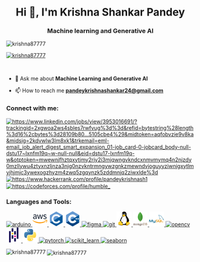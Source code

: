<h1 align="center">Hi 👋, I'm Krishna Shankar Pandey</h1>
<h3 align="center">Machine learning and Generative AI</h3>

<p align="left"> <img src="https://komarev.com/ghpvc/?username=krishna87777&label=Profile%20views&color=0e75b6&style=flat" alt="krishna87777" /> </p>

<p align="left"> <a href="https://github.com/ryo-ma/github-profile-trophy"><img src="https://github-profile-trophy.vercel.app/?username=krishna87777" alt="krishna87777" /></a> </p>

<p align="left"> <a href="https://twitter.com/" target="blank"><img src="https://img.shields.io/twitter/follow/?logo=twitter&style=for-the-badge" alt="" /></a> </p>

- 💬 Ask me about **Machine Learning and Generative AI**

- 📫 How to reach me **pandeykrishnashankar24@gmail.com**

<h3 align="left">Connect with me:</h3>
<p align="left">
<a href="https://linkedin.com/in/https://www.linkedin.com/jobs/view/3953016691/?trackingid=2xgwoa2ws4sbles7rwfvug%3d%3d&refid=bytestring%28length%3d16%2cbytes%3d28109b80...5105cbe4%29&midtoken=aqfobvzie9v8ka&midsig=2kdvwlw3lm8xk1&trkemail=eml-email_job_alert_digest_smart_expansion_01-job_card-0-jobcard_body-null-dstu17~lxnfm19q~w-null-null&eid=dstu17-lxnfm19q-w&otptoken=mwewnjfhztqxytjmy2rjy2i3mjqwngvkndcxnmvmymq4n2njzdy0mzllywu4ztyxnzljnza3njg0nzvkntrmngywzgnkzmewndvjoguyyziwnjgxytlmyjhjmjc3ywexogzhyzm4zwq5zgqynzk5zddmnjq2ziwxlde%3d" target="blank"><img align="center" src="https://raw.githubusercontent.com/rahuldkjain/github-profile-readme-generator/master/src/images/icons/Social/linked-in-alt.svg" alt="https://www.linkedin.com/jobs/view/3953016691/?trackingid=2xgwoa2ws4sbles7rwfvug%3d%3d&refid=bytestring%28length%3d16%2cbytes%3d28109b80...5105cbe4%29&midtoken=aqfobvzie9v8ka&midsig=2kdvwlw3lm8xk1&trkemail=eml-email_job_alert_digest_smart_expansion_01-job_card-0-jobcard_body-null-dstu17~lxnfm19q~w-null-null&eid=dstu17-lxnfm19q-w&otptoken=mwewnjfhztqxytjmy2rjy2i3mjqwngvkndcxnmvmymq4n2njzdy0mzllywu4ztyxnzljnza3njg0nzvkntrmngywzgnkzmewndvjoguyyziwnjgxytlmyjhjmjc3ywexogzhyzm4zwq5zgqynzk5zddmnjq2ziwxlde%3d" height="30" width="40" /></a>
<a href="https://www.hackerrank.com/https://www.hackerrank.com/profile/pandeykrishnash1" target="blank"><img align="center" src="https://raw.githubusercontent.com/rahuldkjain/github-profile-readme-generator/master/src/images/icons/Social/hackerrank.svg" alt="https://www.hackerrank.com/profile/pandeykrishnash1" height="30" width="40" /></a>
<a href="https://codeforces.com/profile/https://codeforces.com/profile/humble_" target="blank"><img align="center" src="https://raw.githubusercontent.com/rahuldkjain/github-profile-readme-generator/master/src/images/icons/Social/codeforces.svg" alt="https://codeforces.com/profile/humble_" height="30" width="40" /></a>
</p>

<h3 align="left">Languages and Tools:</h3>
<p align="left"> <a href="https://www.arduino.cc/" target="_blank" rel="noreferrer"> <img src="https://cdn.worldvectorlogo.com/logos/arduino-1.svg" alt="arduino" width="40" height="40"/> </a> <a href="https://aws.amazon.com" target="_blank" rel="noreferrer"> <img src="https://raw.githubusercontent.com/devicons/devicon/master/icons/amazonwebservices/amazonwebservices-original-wordmark.svg" alt="aws" width="40" height="40"/> </a> <a href="https://www.cprogramming.com/" target="_blank" rel="noreferrer"> <img src="https://raw.githubusercontent.com/devicons/devicon/master/icons/c/c-original.svg" alt="c" width="40" height="40"/> </a> <a href="https://www.w3schools.com/cpp/" target="_blank" rel="noreferrer"> <img src="https://raw.githubusercontent.com/devicons/devicon/master/icons/cplusplus/cplusplus-original.svg" alt="cplusplus" width="40" height="40"/> </a> <a href="https://www.figma.com/" target="_blank" rel="noreferrer"> <img src="https://www.vectorlogo.zone/logos/figma/figma-icon.svg" alt="figma" width="40" height="40"/> </a> <a href="https://git-scm.com/" target="_blank" rel="noreferrer"> <img src="https://www.vectorlogo.zone/logos/git-scm/git-scm-icon.svg" alt="git" width="40" height="40"/> </a> <a href="https://www.linux.org/" target="_blank" rel="noreferrer"> <img src="https://raw.githubusercontent.com/devicons/devicon/master/icons/linux/linux-original.svg" alt="linux" width="40" height="40"/> </a> <a href="https://www.mongodb.com/" target="_blank" rel="noreferrer"> <img src="https://raw.githubusercontent.com/devicons/devicon/master/icons/mongodb/mongodb-original-wordmark.svg" alt="mongodb" width="40" height="40"/> </a> <a href="https://www.mysql.com/" target="_blank" rel="noreferrer"> <img src="https://raw.githubusercontent.com/devicons/devicon/master/icons/mysql/mysql-original-wordmark.svg" alt="mysql" width="40" height="40"/> </a> <a href="https://opencv.org/" target="_blank" rel="noreferrer"> <img src="https://www.vectorlogo.zone/logos/opencv/opencv-icon.svg" alt="opencv" width="40" height="40"/> </a> <a href="https://pandas.pydata.org/" target="_blank" rel="noreferrer"> <img src="https://raw.githubusercontent.com/devicons/devicon/2ae2a900d2f041da66e950e4d48052658d850630/icons/pandas/pandas-original.svg" alt="pandas" width="40" height="40"/> </a> <a href="https://www.python.org" target="_blank" rel="noreferrer"> <img src="https://raw.githubusercontent.com/devicons/devicon/master/icons/python/python-original.svg" alt="python" width="40" height="40"/> </a> <a href="https://pytorch.org/" target="_blank" rel="noreferrer"> <img src="https://www.vectorlogo.zone/logos/pytorch/pytorch-icon.svg" alt="pytorch" width="40" height="40"/> </a> <a href="https://scikit-learn.org/" target="_blank" rel="noreferrer"> <img src="https://upload.wikimedia.org/wikipedia/commons/0/05/Scikit_learn_logo_small.svg" alt="scikit_learn" width="40" height="40"/> </a> <a href="https://seaborn.pydata.org/" target="_blank" rel="noreferrer"> <img src="https://seaborn.pydata.org/_images/logo-mark-lightbg.svg" alt="seaborn" width="40" height="40"/> </a> </p>

<p><img align="left" src="https://github-readme-stats.vercel.app/api/top-langs?username=krishna87777&show_icons=true&locale=en&layout=compact" alt="krishna87777" /></p>

<p>&nbsp;<img align="center" src="https://github-readme-stats.vercel.app/api?username=krishna87777&show_icons=true&locale=en" alt="krishna87777" /></p>


